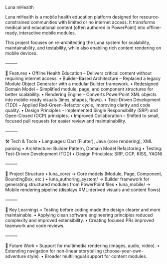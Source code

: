 Luna mHealth

Luna mHealth is a mobile health education platform designed for resource-constrained communities with limited or no internet access. It transforms medical and educational content (often authored in PowerPoint) into offline-ready, interactive mobile modules.

This project focuses on re-architecting the Luna system for scalability, maintainability, and testability, while also enabling rich content rendering on mobile devices.

⸻

🚀 Features
	•	Offline Health Education – Delivers critical content without requiring internet access.
	•	Builder-Based Architecture – Replaced a legacy Module Object Generator with a modular Builder framework.
	•	Redesigned Domain Model – Simplified module, page, and component structures for better scalability.
	•	Rendering Engine – Converts PowerPoint XML objects into mobile-ready visuals (lines, shapes, flows).
	•	Test-Driven Development (TDD) – Applied Red-Green-Refactor cycle, improving clarity and code quality.
	•	Design Principles – Implemented Single Responsibility (SRP) and Open-Closed (OCP) principles.
	•	Improved Collaboration – Shifted to small, focused pull requests for easier review and maintainability.

⸻

🛠️ Tech & Tools
	•	Languages: Dart (Flutter), Java (core rendering), XML parsing
	•	Architecture: Builder Pattern, Domain Model Refactoring
	•	Testing: Test-Driven Development (TDD)
	•	Design Principles: SRP, OCP, KISS, YAGNI

⸻

📂 Project Structure
	•	luna_core/ → Core models (Module, Page, Component, BoundingBox, etc.)
	•	luna_authoring_system/ → Builder framework for generating structured modules from PowerPoint files
	•	luna_mobile/ → Mobile rendering pipeline (displays XML-derived visuals and content flows)

⸻

📖 Key Learnings
	•	Testing before coding made the design clearer and more maintainable.
	•	Applying clean software engineering principles reduced complexity and improved extensibility.
	•	Creating focused PRs improved teamwork and code reviews.

⸻

📌 Future Work
	•	Support for multimedia rendering (images, audio, video).
	•	Extending navigation for non-linear storytelling (choose-your-own-adventure style).
	•	Broader multilingual support for content modules.

